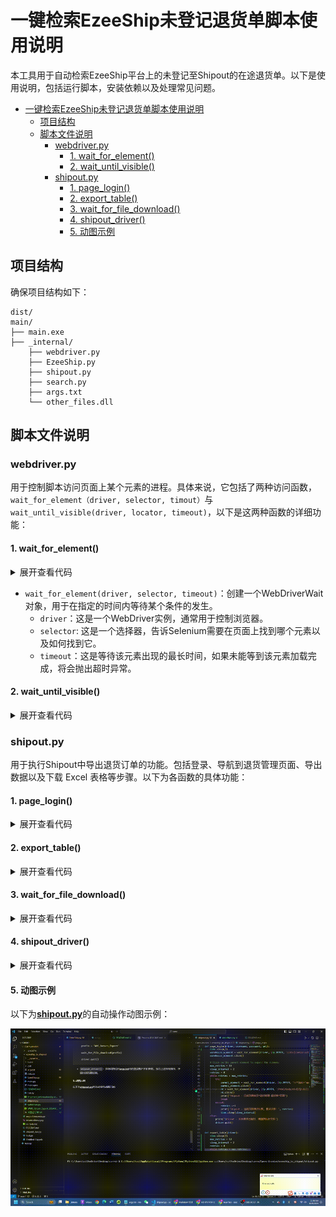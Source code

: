 # 一键检索EzeeShip未登记退货单脚本使用说明
本工具用于自动检索EzeeShip平台上的未登记至Shipout的在途退货单。以下是使用说明，包括运行脚本，安装依赖以及处理常见问题。

- [一键检索EzeeShip未登记退货单脚本使用说明](#一键检索ezeeship未登记退货单脚本使用说明)
  - [项目结构](#项目结构)
  - [脚本文件说明](#脚本文件说明)
    - [webdriver.py](#webdriverpy)
      - [1. wait\_for\_element()](#1-wait_for_element)
      - [2. wait\_until\_visible()](#2-wait_until_visible)
    - [shipout.py](#shipoutpy)
      - [1. page\_login()](#1-page_login)
      - [2. export\_table()](#2-export_table)
      - [3. wait\_for\_file\_download()](#3-wait_for_file_download)
      - [4. shipout\_driver()](#4-shipout_driver)
      - [5. 动图示例](#5-动图示例)

## 项目结构
确保项目结构如下：
```
dist/
main/
├── main.exe
├── _internal/
    ├── webdriver.py
    ├── EzeeShip.py
    ├── shipout.py
    ├── search.py
    ├── args.txt
    └── other_files.dll
```

## 脚本文件说明

### webdriver.py
用于控制脚本访问页面上某个元素的进程。具体来说，它包括了两种访问函数，`wait_for_element（driver, selector, timout）`与`wait_until_visible(driver, locator, timeout)`，以下是这两种函数的详细功能：

#### 1. wait_for_element()

<details>
  <summary>展开查看代码</summary>

```
def wait_for_element(driver, selector, timeout=10):
    try:
        element = WebDriverWait(driver, timeout).until(
            EC.element_to_be_clickable(selector)
        )
        return element
    except Exception as e:
        print("访问超时")
```

</details>

- `wait_for_element(driver, selector, timeout)`：创建一个WebDriverWait对象，用于在指定的时间内等待某个条件的发生。
  -  `driver`：这是一个WebDriver实例，通常用于控制浏览器。
  -  `selector`: 这是一个选择器，告诉Selenium需要在页面上找到哪个元素以及如何找到它。
  - `timeout`：这是等待该元素出现的最长时间，如果未能等到该元素加载完成，将会抛出超时异常。

#### 2. wait_until_visible()

<details>
  <summary>展开查看代码</summary>

```
def wait_until_visible(driver, locator, timeout=10):
    try:
        wait = WebDriverWait(driver, timeout)
        element = wait.until(EC.visibility_of_element_located(locator))
        return element
    
    except Exception as e:
        print("访问超时")
```
- `wait_until_visible(driver, locator, timeout)`：功能同上，用于等待页面上某个元素变得可见，并在元素可见后执行操作（例如点击）。输入参数与`wait_for_element()`功能一致

</details>

### shipout.py  
用于执行Shipout中导出退货订单的功能。包括登录、导航到退货管理页面、导出数据以及下载 Excel 表格等步骤。以下为各函数的具体功能：

#### 1. page_login()

<details>
  <summary>展开查看代码</summary>

```
def page_login(driver, username, password, url):
    driver.get(url)

    username_element = driver.find_element(By.CLASS_NAME, 'ez-input__inner')
    username_element.send_keys(username)

    password_element = driver.find_element(By.XPATH, '//input[@type="password" and @autocomplete="off" and contains(@class, "ez-input__inner")]')
    password_element.send_keys(password)


    try:
        button = wait_for_element(driver, (By.CSS_SELECTOR, '.ez-button.login-submit.ez-button--primary.ez-button--medium'))
        button.click()
        print("已成功登陆Shipout")

    except:
        print("Shipout账号或密码输入错误，请重新输入")
        driver.quit()

    warehouse_element = wait_for_element(driver, (By.XPATH, '//div[contains(text(), "Upland，CA")]'))
    warehouse_element.click()

    # Click on the parent element to expand the submenu
    max_retries = 10
    sleep_interval = 2
    retries = 0
    while retries < max_retries:
        try:
            parent_element = wait_for_element(driver, (By.XPATH, '//*[@id="app-root-wrap"]/section/aside/div/div[1]/div/ul/li[3]/div/div/div'))
            parent_element.click()
            rt = wait_for_element(driver, (By.XPATH, '/html/body/div[2]/ul/li[1]/div/span')) #'//div[@class="ez-menu-item__content"]//span[contains(text(), "Return Order")]'
            rt.click()
            print("Shipout - 已成功跳转至“退货管理-退货单”页面")
            break
        except:
            retries +=1
            print("Shipout - 当前页面请求失败，重试次数：", retries)
            time.sleep(sleep_interval)
    else:
        print("Shipout - 页面请求已超时，请重新执行文件")
        driver.quit()
```

- `page_login(driver, username, password, url)`：用于访问Shipout登录界面并输入用户名和密码，选择仓库地址，以及跳转至“退货管理-退货单”页面。
</details>

#### 2. export_table()

<details>
  <summary>展开查看代码</summary>

```
def export_table(driver):
    max_retries = 10
    sleep_interval = 2
    retries = 0
    while retries < max_retries:
        try: 
            all_button = wait_for_element(driver, (By.XPATH, '//*[@id="tab-0"]'))
            all_button.click()
            print("Shipout - 已选择查看“全部”退货单，正在尝试导出所有表格")

            export_button = wait_for_element(driver, (By.XPATH, '//*[@id="app-root-wrap"]/section/section/main/div/header/div/div[2]/div[2]/button'))
            export_button.click()
            print("Shipout - 已选择“导出”")

            all_filtered = wait_for_element(driver, (By.XPATH, "//ul[contains(@id, 'dropdown-menu-')]/li[2][normalize-space()='Export All Filtered Orders' or normalize-space()='导出当前所有数据']"))
            all_filtered.click()
            print("Shipout - 已选择“导出当前所有数据”")
            print("Shipout - 已导出退货单表格")
            break
        except:
            retries +=1
            print("Shipout - 请求失败，正在尝试重新下载表格，重试次数：", retries)
            time.sleep(sleep_interval)
    else:
        print("Shipout - 页面请求已超时，请重新执行文件")   
        driver.quit() 
```

- `export_table(driver)`：定位至“全部”退货单页面并导出所有数据。由于该页面加载所需时间较长，可能会导致导出文件的请求失败。在这种情况下，该函数会重复执行并记录失败次数直至导出文件，若请求超时，请联系技术人员处理。
</details>


#### 3. wait_for_file_download()

<details>
  <summary>展开查看代码</summary>

```
def wait_for_file_download(prefix, timeout=100):

    end_time = time.time() + timeout
    script_dir = os.path.dirname(os.path.abspath(__file__))

    while time.time() < end_time:
        for filename in os.listdir(script_dir):
            if filename.startswith(prefix):
                print(f"Shipout - 已查找到下载文件: {filename}")
                return True
        time.sleep(1)  # Wait before checking again

    print(f"Shipout - 下载超时，未能在当前目录找到以 '{prefix}' 为前缀的文件名")
    return False
```
- `wait_for_file_download(prefix, timeout=100)`：遍历当前路径内文件，查询是否已下载生成的Excel表格。
  - `prefix`：读取该路径内文件的前缀，如“WMS_Return_Export”为Shipout输出文件的固定前缀。
  - 
</details>

#### 4. shipout_driver()

<details>
  <summary>展开查看代码</summary>

```
def shipout_driver():

    params = read_args()

    shipout_url = params.get('shipout_url')
    shipout_username = params.get('shipout_username')
    shipout_password = params.get('shipout_password')

    driver = webdriver.Chrome(options=options) 

    page_login(driver, shipout_username, shipout_password, shipout_url)

    export_table(driver)

    prefix = "WMS_Return_Export"

    wait_for_file_download(prefix)

    driver.quit()
```

- `shipout_driver()`：读取同路径内<u>**args.txt**</u>内的登录账户名和密码，执行上述所有操作，并退出浏览器控制。
</details>

#### 5. 动图示例
以下为<u>**shipout.py**</u>的自动操作动图示例：
<div style="text-align: center;">
  <img src="Shipout演示.gif" alt="Shipout.py">
</div>


  
